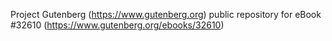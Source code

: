 Project Gutenberg (https://www.gutenberg.org) public repository for eBook #32610 (https://www.gutenberg.org/ebooks/32610)
